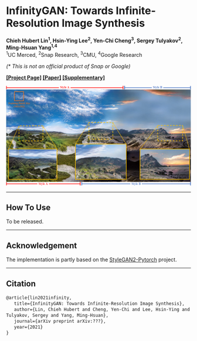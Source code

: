 # InfinityGAN: Towards Infinite-Resolution Image Synthesis

**Chieh Hubert Lin<sup>1</sup>, Hsin-Ying Lee<sup>2</sup>, Yen-Chi Cheng<sup>3</sup>, Sergey Tulyakov<sup>2</sup>, Ming-Hsuan Yang<sup>1,4</sup>** <br>
<sup>1</sup>UC Merced, <sup>2</sup>Snap Research, <sup>3</sup>CMU, <sup>4</sup>Google Research

*(\* This is not an official product of Snap or Google)*

**[[Project Page]](https://bit.ly/InfinityGANProject) [[Paper]](https://bit.ly/InfinityGANPaper) [[Supplementary]](http://bit.ly/InfinityGANSupp)**

![Teaser](./assets/teaser.png)

---

## How To Use

To be released.

---

## Acknowledgement
The implementation is partly based on the [StyleGAN2-Pytorch](https://github.com/rosinality/stylegan2-pytorch) project.

---

## Citation
```
@article{lin2021infinity,
   title={InfinityGAN: Towards Infinite-Resolution Image Synthesis},
   author={Lin, Chieh Hubert and Cheng, Yen-Chi and Lee, Hsin-Ying and Tulyakov, Sergey and Yang, Ming-Hsuan},
   journal={arXiv preprint arXiv:???},
   year={2021}
}
```
